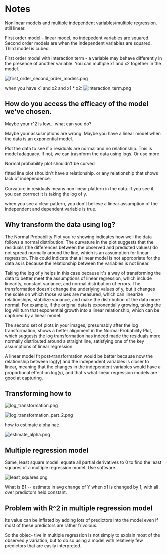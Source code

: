 # Notes

Nonlinear models and multiple independent variables/multiple regression. still linear.

First order model - linear model, no indepedent variables are squared.
Second order models are when the independent variables are squared.
Third model is cubed.

First order model with interaction term - a variable may behave differently in the presence of another variable. You can multiple x1 and x2 together in the model.

![first_order_second_order_models.png](images/first_order_second_order_models.png)

when you have x1 and x2 and x1 * x2:
![interaction_term.png](images/interaction_term.png)

## How do you access the efficacy of the model we've chosen.

Maybe your r^2 is low... what can you do?

Maybe your assusmptions are wrong. Maybe you have a linear model when the data is an exponential model.

Plot the data to see if x residuals are normal and no relationship. This is model adaquacy. If not, we can trasnform the data using logs. Or use more 

Normal probability plot shouldn't be curved

fitted line plot shouldn't have a relationship. or any relationship that shows lack of independence.

Curvature in residuals means non linear plattern in the data. If you see it, you can corrrect it is taking the log of y. 


when you see a clear pattern, you don't believe a linear assumption of the independent and dependent variable is true. 


## Why transform the data using log?

The Normal Probability Plot you're showing indicates how well the data follows a normal distribution. The curvature in the plot suggests that the residuals (the differences between the observed and predicted values) do not spread normally around the line, which is an assumption for linear regression. This could indicate that a linear model is not appropriate for the data as is because the relationship between the variables is not linear.

Taking the log of y helps in this case because it's a way of transforming the data to better meet the assumptions of linear regression, which include linearity, constant variance, and normal distribution of errors. The transformation doesn't change the underlying values of y, but it changes the scale on which those values are measured, which can linearize relationships, stabilize variance, and make the distribution of the data more normal. For example, if the original data is exponentially growing, taking the log will turn that exponential growth into a linear relationship, which can be captured by a linear model.

The second set of plots in your images, presumably after the log transformation, shows a better alignment in the Normal Probability Plot, which suggests the log transformation has indeed made the residuals more normally distributed around a straight line, satisfying one of the key assumptions of linear regression.

A linear model fit post-transformation would be better because now the relationship between log(y) and the independent variables is closer to linear, meaning that the changes in the independent variables would have a proportional effect on log(y), and that's what linear regression models are good at capturing.

## Transforming how to

![log_transformation.png](images/log_transformation.png)

![log_transformation_part_2.png](images/log_transformation_part_2.png)

how to estimate alpha hat:

![estimate_alpha.png](images/estimate_alpha.png)


## Multiple regression model

Same, least square model. equate all partial derivatives to 0 to find the least squares of a multiple regression model. Use software.

![least_squares.png](images/least_squares.png)

What is B1 -- estimate in avg change of Y when x1 is changed by 1, with all over predictors held constant.


## Problem with R^2 in multiple regression model

Its value can be inflated by adding lots of predictors into the model even if most of these predictors are rather frivolous.

So the objec- tive in multiple regression is not simply to explain most of the observed y variation, but to do so using a model with relatively few predictors that are easily interpreted.
